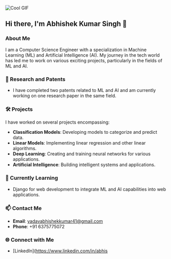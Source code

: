 ![Cool GIF](https://cdn.dribbble.com/users/563824/screenshots/2651843/media/bc8cac4be7adf52ffcd6a806788a5015.gif)

## Hi there, I'm Abhishek Kumar Singh 👋

### About Me
I am a Computer Science Engineer with a specialization in Machine Learning (ML) and Artificial Intelligence (AI). My journey in the tech world has led me to work on various exciting projects, particularly in the fields of ML and AI. 

### 🔬 Research and Patents
- I have completed two patents related to ML and AI and am currently working on one research paper in the same field.

### 🛠️ Projects
I have worked on several projects encompassing:
- **Classification Models**: Developing models to categorize and predict data.
- **Linear Models**: Implementing linear regression and other linear algorithms.
- **Deep Learning**: Creating and training neural networks for various applications.
- **Artificial Intelligence**: Building intelligent systems and applications.

### 🌱 Currently Learning
- Django for web development to integrate ML and AI capabilities into web applications.

### 📫 Contact Me
- **Email**: [yadavabhishekkumar41@gmail.com](mailto:yadavabhishekkumar41@gmail.com)
- **Phone**: +91 6375775072

### 🌐 Connect with Me
- [LinkedIn](https://www.linkedin.com/in/abhis
